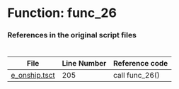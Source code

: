 # Function: func_26
### References in the original script files

#

| File | Line Number | Reference code |
| --- | --- | --- |
| [e_onship.tsct](../../../out/e_onship.tsct#L205) | 205 | call func_26() |
